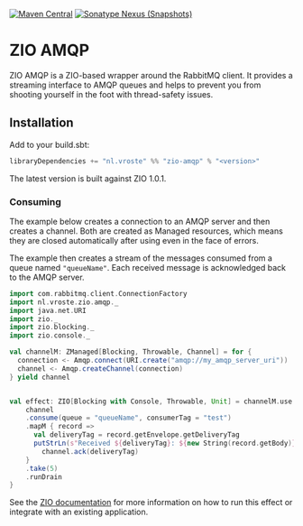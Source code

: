[![Maven Central](https://img.shields.io/maven-central/v/nl.vroste/zio-amqp_2.13)](https://repo1.maven.org/maven2/nl/vroste/zio-amqp_2.13/) [![Sonatype Nexus (Snapshots)](https://img.shields.io/nexus/s/nl.vroste/zio-amqp_2.13?server=https%3A%2F%2Foss.sonatype.org)](https://oss.sonatype.org/content/repositories/snapshots/nl/vroste/zio-amqp_2.13/)
# ZIO AMQP

ZIO AMQP is a ZIO-based wrapper around the RabbitMQ client. It provides a streaming interface to AMQP queues and helps to prevent you from shooting yourself in the foot with thread-safety issues. 


## Installation

Add to your build.sbt:

```scala
libraryDependencies += "nl.vroste" %% "zio-amqp" % "<version>"
```

The latest version is built against ZIO 1.0.1.

### Consuming

The example below creates a connection to an AMQP server and then creates a channel. Both are created as Managed resources, which means they are closed automatically after using even in the face of errors.

The example then creates a stream of the messages consumed from a queue named `"queueName"`. Each received message is acknowledged back to the AMQP server.

```scala
import com.rabbitmq.client.ConnectionFactory
import nl.vroste.zio.amqp._
import java.net.URI
import zio._
import zio.blocking._
import zio.console._

val channelM: ZManaged[Blocking, Throwable, Channel] = for { 
  connection <- Amqp.connect(URI.create("amqp://my_amqp_server_uri"))
  channel <- Amqp.createChannel(connection)
} yield channel


val effect: ZIO[Blocking with Console, Throwable, Unit] = channelM.use { channel =>
    channel
    .consume(queue = "queueName", consumerTag = "test")
    .mapM { record =>
      val deliveryTag = record.getEnvelope.getDeliveryTag
      putStrLn(s"Received ${deliveryTag}: ${new String(record.getBody)}") *> 
        channel.ack(deliveryTag)
    }
    .take(5)
    .runDrain
}

```

See the [ZIO documentation](https://zio.dev/docs/overview/overview_running_effects#defaultruntime) for more information on how to run this effect or integrate with an existing application. 
